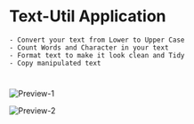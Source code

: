 # Text-Util Application
    - Convert your text from Lower to Upper Case
    - Count Words and Character in your text
    - Format text to make it look clean and Tidy
    - Copy manipulated text

#

![Preview-1](public/PreviewImages/preview-1.png "Light Mode Preview")

![Preview-2](public/PreviewImages/preview-2.png "Dark Mode Preview")